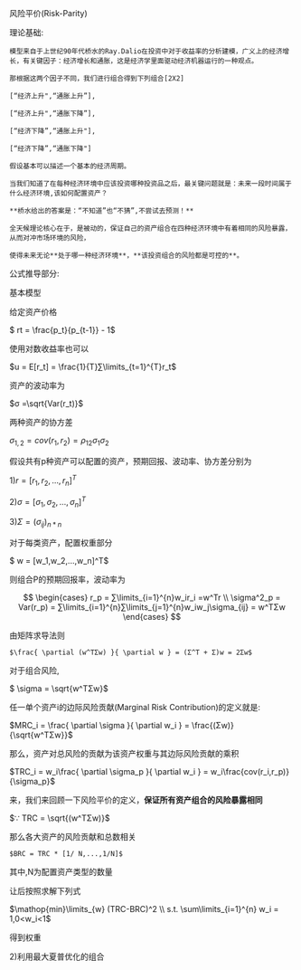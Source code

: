 风险平价(Risk-Parity)

理论基础:

    模型来自于上世纪90年代桥水的Ray.Dalio在投资中对于收益率的分析建模，广义上的经济增长，有关键因子：经济增长和通胀，这是经济学里面驱动经济机器运行的一种观点。

    那根据这两个因子不同，我们进行组合得到下列组合[2X2]

    [“经济上升",“通胀上升”],

    [“经济上升",“通胀下降”],

    [“经济下降”,“通胀上升"],

    [“经济下降”,“通胀下降"]

    假设基本可以描述一个基本的经济周期。

    当我们知道了在每种经济环境中应该投资哪种投资品之后，最关键问题就是：未来一段时间属于什么经济环境,该如何配置资产？

    **桥水给出的答案是：“不知道”也“不猜”,不尝试去预测！**

    全天候理论核心在于，是被动的，保证自己的资产组合在四种经济环境中有着相同的风险暴露，从而对冲市场环境的风险，

    使得未来无论**处于哪一种经济环境**，**该投资组合的风险都是可控的**。

公式推导部分:

基本模型

给定资产价格

$	rt = \frac{p_t}{p_{t-1}} - 1$

使用对数收益率也可以

$u = E[r_t] = \frac{1}{T}∑\limits_{t=1}^{T}r_t$

资产的波动率为

$σ =\sqrt{Var(r_t)}$

两种资产的协方差

$σ_{1,2}= cov(r_1,r_2)= \rho_{12}\sigma_1\sigma_2$

假设共有p种资产可以配置的资产，预期回报、波动率、协方差分别为

$1)r= [r_1,r_2,...,r_n]^T$

$2)\sigma = [\sigma_1,\sigma_2,...,\sigma_n]^T$

$3)Σ = (\sigma_{ij})_{n*n}$

对于每类资产，配置权重部分

 $ w = [w_1,w_2,...,w_n]^T$

则组合P的预期回报率，波动率为

$$
\begin{cases}
r_p = ∑\limits_{i=1}^{n}w_ir_i =w^Tr \\ \sigma^2_p = Var(r_p) = ∑\limits_{i=1}^{n}∑\limits_{j=1}^{n}w_iw_j\sigma_{ij} = w^TΣw
	\end{cases}
$$

由矩阵求导法则

    $\frac{ \partial (w^TΣw) }{ \partial w } = (Σ^T + Σ)w = 2Σw$

对于组合风险,

  $  \sigma = \sqrt{w^TΣw}$

任一单个资产i的边际风险贡献(Marginal Risk Contribution)的定义就是:

$MRC_i = \frac{ \partial \sigma }{ \partial w_i } = \frac{(Σw)}{\sqrt{w^TΣw}}$

那么，资产对总风险的贡献为该资产权重与其边际风险贡献的乘积

$TRC_i = w_i\frac{ \partial \sigma_p }{ \partial w_i } = w_i\frac{cov(r_i,r_p)}{\sigma_p}$

来，我们来回顾一下风险平价的定义，**保证所有资产组合的风险暴露相同**

$∵ TRC = \sqrt{(w^TΣw)}$

那么各大资产的风险贡献和总数相关

    $BRC = TRC * [1/ N,...,1/N]$

其中,N为配置资产类型的数量

让后按照求解下列式

   $\mathop{min}\limits_{w} (TRC-BRC)^2 \\ s.t. \sum\limits_{i=1}^{n} w_i = 1,0<w_i<1$

得到权重

2)利用最大夏普优化的组合
